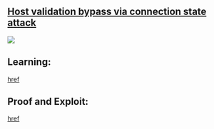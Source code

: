 ## [Host validation bypass via connection state attack](https://portswigger.net/web-security/host-header/exploiting/lab-host-header-host-validation-bypass-via-connection-state-attack)

![](https://github.com/nu11secur1ty/PortSwigger-Web-Security-Academy/blob/main/HTTP-Host-header-attacks/Host-validation-bypass-via-connection-state-attack/Docs/Screenshot%202022-08-13%20231429.png)

## Learning:
[href](https://portswigger.net/web-security/host-header)

## Proof and Exploit:
[href](https://www.youtube.com/watch?v=PuwzBfkX4EQ)
